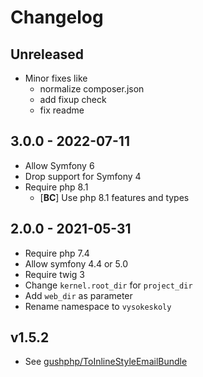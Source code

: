 # Changelog
 
 <!-- There should always be "Unreleased" section at the beginning.-->
## Unreleased
- Minor fixes like 
  - normalize composer.json
  - add fixup check
  - fix readme

## 3.0.0 - 2022-07-11
- Allow Symfony 6
- Drop support for Symfony 4
- Require php 8.1
  - [**BC**] Use php 8.1 features and types

## 2.0.0 - 2021-05-31
- Require php 7.4
- Allow symfony 4.4 or 5.0
- Require twig 3
- Change `kernel.root_dir` for `project_dir`
- Add `web_dir` as parameter
- Rename namespace to `vysokeskoly`

## v1.5.2
- See [gushphp/ToInlineStyleEmailBundle](https://github.com/gushphp/ToInlineStyleEmailBundle)
